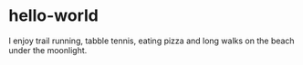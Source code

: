 # hello-world

I enjoy trail running, tabble tennis, eating pizza and long walks on the beach under the moonlight.
